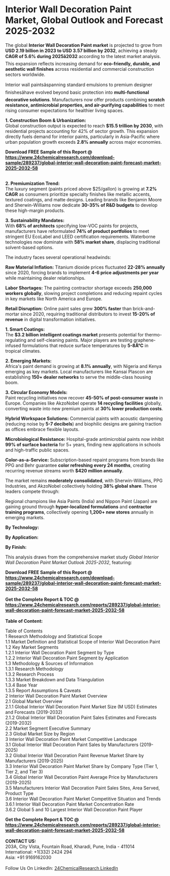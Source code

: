 <h1>Interior Wall Decoration Paint Market, Global Outlook and Forecast 2025-2032</h1><p>The global <strong>Interior Wall Decoration Paint market</strong> is projected to grow from <strong>USD 2.19 billion in 2023 to USD 3.57 billion by 2032</strong>, achieving a steady <strong>CAGR of 5.6% during 2025â2032</strong> according to the latest market analysis. This expansion reflects increasing demand for <strong>eco-friendly, durable, and aesthetic wall finishes</strong> across residential and commercial construction sectors worldwide.</p><p>Interior wall paintsâspanning standard emulsions to premium designer finishesâhave evolved beyond basic protection into <strong>multi-functional decorative solutions</strong>. Manufacturers now offer products combining <strong>scratch resistance, antimicrobial properties, and air-purifying capabilities</strong> to meet rising consumer expectations for healthier living spaces.</p><p><strong>1. Construction Boom &amp; Urbanization:</strong><br>
Global construction output is expected to reach <strong>$15.5 trillion by 2030</strong>, with residential projects accounting for 42% of sector growth. This expansion directly fuels demand for interior paints, particularly in Asia-Pacific where urban population growth exceeds <strong>2.8% annually</strong> across major economies.</p><div><b>Download FREE Sample of this Report @ 
            <a href="https://www.24chemicalresearch.com/download-sample/289237/global-interior-wall-decoration-paint-forecast-market-2025-2032-58">
            https://www.24chemicalresearch.com/download-sample/289237/global-interior-wall-decoration-paint-forecast-market-2025-2032-58</a></b></div><br><p><strong>2. Premiumization Trend:</strong><br>
The luxury segment (paints priced above $25/gallon) is growing at <strong>7.2% CAGR</strong> as consumers prioritize specialty finishes like metallic accents, textured coatings, and matte designs. Leading brands like Benjamin Moore and Sherwin-Williams now dedicate <strong>30-35% of R&amp;D budgets</strong> to develop these high-margin products.</p><p><strong>3. Sustainability Mandates:</strong><br>
With <strong>68% of architects</strong> specifying low-VOC paints for projects, manufacturers have reformulated <strong>74% of product portfolios</strong> to meet stringent EU EcoLabel and LEED certification requirements. Waterborne technologies now dominate with <strong>58% market share</strong>, displacing traditional solvent-based options.</p><p>The industry faces several operational headwinds:</p><p><strong>Raw Material Inflation:</strong> Titanium dioxide prices fluctuated <strong>22-28% annually</strong> since 2020, forcing brands to implement <strong>4-6 price adjustments per year</strong> while maintaining dealer relationships.</p><p><strong>Labor Shortages:</strong> The painting contractor shortage exceeds <strong>250,000 workers globally</strong>, slowing project completions and reducing repaint cycles in key markets like North America and Europe.</p><p><strong>Retail Disruption:</strong> Online paint sales grew <strong>300% faster</strong> than brick-and-mortar since 2020, requiring traditional distributors to invest <strong>15-20% of revenue</strong> in digital transformation initiatives.</p><p><strong>1. Smart Coatings:</strong><br>
The <strong>$3.2 billion intelligent coatings market</strong> presents potential for thermo-regulating and self-cleaning paints. Major players are testing graphene-infused formulations that reduce surface temperatures by <strong>5-8Â°C</strong> in tropical climates.</p><p><strong>2. Emerging Markets:</strong><br>
Africa's paint demand is growing at <strong>8.1% annually</strong>, with Nigeria and Kenya emerging as key markets. Local manufacturers like Kansai Plascon are establishing <strong>150+ dealer networks</strong> to serve the middle-class housing boom.</p><p><strong>3. Circular Economy Models:</strong><br>
Paint recycling initiatives now recover <strong>45-50% of post-consumer waste</strong> in Europe. Companies like AkzoNobel operate <strong>14 recycling facilities</strong> globally, converting waste into new premium paints at <strong>30% lower production costs</strong>.</p><p><strong>Hybrid Workspace Solutions:</strong> Commercial paints with acoustic dampening (reducing noise by <strong>5-7 decibels</strong>) and biophilic designs are gaining traction as offices embrace flexible layouts.</p><p><strong>Microbiological Resistance:</strong> Hospital-grade antimicrobial paints now inhibit <strong>99% of surface bacteria</strong> for 5+ years, finding new applications in schools and high-traffic public spaces.</p><p><strong>Color-as-a-Service:</strong> Subscription-based repaint programs from brands like PPG and Behr guarantee <strong>color refreshing every 24 months</strong>, creating recurring revenue streams worth <strong>$420 million annually</strong>.</p><p>The market remains <strong>moderately consolidated</strong>, with Sherwin-Williams, PPG Industries, and AkzoNobel collectively holding <strong>38% global share</strong>. These leaders compete through:</p><p>Regional champions like Asia Paints (India) and Nippon Paint (Japan) are gaining ground through <strong>hyper-localized formulations</strong> and <strong>contractor training programs</strong>, collectively opening <strong>1,200+ new stores</strong> annually in emerging markets.</p><p><strong>By Technology:</strong></p><p><strong>By Application:</strong></p><p><strong>By Finish:</strong></p><p>This analysis draws from the comprehensive market study <em>Global Interior Wall Decoration Paint Market Outlook 2025-2032</em>, featuring:
</p><div><b>Download FREE Sample of this Report @ 
            <a href="https://www.24chemicalresearch.com/download-sample/289237/global-interior-wall-decoration-paint-forecast-market-2025-2032-58">
            https://www.24chemicalresearch.com/download-sample/289237/global-interior-wall-decoration-paint-forecast-market-2025-2032-58</a></b></div><br><div><b>Get the Complete Report & TOC @ 
            <a href="https://www.24chemicalresearch.com/reports/289237/global-interior-wall-decoration-paint-forecast-market-2025-2032-58">
            https://www.24chemicalresearch.com/reports/289237/global-interior-wall-decoration-paint-forecast-market-2025-2032-58</a></b></div><br>
            <b>Table of Content:</b><p>Table of Contents<br />
1 Research Methodology and Statistical Scope<br />
1.1 Market Definition and Statistical Scope of Interior Wall Decoration Paint<br />
1.2 Key Market Segments<br />
1.2.1 Interior Wall Decoration Paint Segment by Type<br />
1.2.2 Interior Wall Decoration Paint Segment by Application<br />
1.3 Methodology & Sources of Information<br />
1.3.1 Research Methodology<br />
1.3.2 Research Process<br />
1.3.3 Market Breakdown and Data Triangulation<br />
1.3.4 Base Year<br />
1.3.5 Report Assumptions & Caveats<br />
2 Interior Wall Decoration Paint Market Overview<br />
2.1 Global Market Overview<br />
2.1.1 Global Interior Wall Decoration Paint Market Size (M USD) Estimates and Forecasts (2019-2032)<br />
2.1.2 Global Interior Wall Decoration Paint Sales Estimates and Forecasts (2019-2032)<br />
2.2 Market Segment Executive Summary<br />
2.3 Global Market Size by Region<br />
3 Interior Wall Decoration Paint Market Competitive Landscape<br />
3.1 Global Interior Wall Decoration Paint Sales by Manufacturers (2019-2025)<br />
3.2 Global Interior Wall Decoration Paint Revenue Market Share by Manufacturers (2019-2025)<br />
3.3 Interior Wall Decoration Paint Market Share by Company Type (Tier 1, Tier 2, and Tier 3)<br />
3.4 Global Interior Wall Decoration Paint Average Price by Manufacturers (2019-2025)<br />
3.5 Manufacturers Interior Wall Decoration Paint Sales Sites, Area Served, Product Type<br />
3.6 Interior Wall Decoration Paint Market Competitive Situation and Trends<br />
3.6.1 Interior Wall Decoration Paint Market Concentration Rate<br />
3.6.2 Global 5 and 10 Largest Interior Wall Decoration Paint Player</p><div><b>Get the Complete Report & TOC @ 
            <a href="https://www.24chemicalresearch.com/reports/289237/global-interior-wall-decoration-paint-forecast-market-2025-2032-58">
            https://www.24chemicalresearch.com/reports/289237/global-interior-wall-decoration-paint-forecast-market-2025-2032-58</a></b></div><br><b>CONTACT US:</b><br>
            203A, City Vista, Fountain Road, Kharadi, Pune, India - 411014<br>
            International: +1(332) 2424 294<br>
            Asia: +91 9169162030 <br><br>
            Follow Us On LinkedIn: <a href="https://www.linkedin.com/company/24chemicalresearch/">24ChemicalResearch LinkedIn</a>